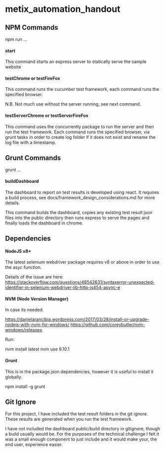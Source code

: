 # metix_automation_handout

## NPM Commands

npm run ...

#### start

This command starts an express server to statically serve the sample website

#### testChrome or testFireFox

This command runs the cucumber test framework, each command runs the specified browser.

N.B. Not much use without the server running, see next command.

#### testServerChrome or testServerFireFox

This command uses the concurrently package to run the server and then run the test framework. Each command runs the specified browser, via grunt tasks in order to create log folder if it does not exist and rename the log file with a timestamp.

## Grunt Commands

grunt ...

#### buildDashboard

The dashboard to report on test results is developed using react. It requires a build process, see docs/framework_design_considerations.md for more details.

This command builds the dashboard, copies any existing test result json files into the public directory then runs express to serve the pages and finally loads the dashboard in chrome.

## Dependencies

#### NodeJS v8+

The latest selenium webdriver package requires v8 or above in order to use the asyc function.

Details of the issue are here: https://stackoverflow.com/questions/48542631/syntaxerror-unexpected-identifier-in-selenium-webdriver-lib-http-js454-async-e

#### NVM (Node Version Manager)

In case its needed.

https://danielarancibia.wordpress.com/2017/03/28/install-or-upgrade-nodejs-with-nvm-for-windows/
https://github.com/coreybutler/nvm-windows/releases

Run:

nvm install latest
nvm use 9.10.1

#### Grunt

This is in the package.json dependencies, however it is useful to install it globally.

npm install -g grunt

## Git Ignore

For this project, I have included the test result folders in the git ignore. These results are generated when you run the test framework.

I have not included the dashboard public/build directory in gitignore, though a build usually would be. For the purposes of the technical challenge I felt it was a small enough component to just include and it would make your, the end user, experience easier.